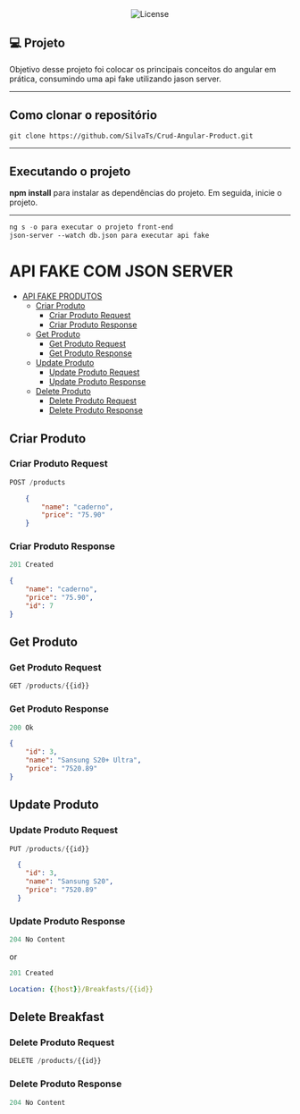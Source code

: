 
<div align="center">
  <img alt="License" src="https://user-images.githubusercontent.com/47439833/212486728-fd9290a8-b2dd-40f5-bf54-96953d6bf0c0.png">
</div>

## 💻 Projeto
Objetivo desse projeto foi colocar os principais conceitos do angular em prática, consumindo uma api fake utilizando jason server.

---

## Como clonar o repositório

```
git clone https://github.com/SilvaTs/Crud-Angular-Product.git
```
---
## Executando o projeto

**npm install** para instalar as dependências do projeto.
Em seguida, inicie o projeto.

---

```cl
ng s -o para executar o projeto front-end
json-server --watch db.json para executar api fake
```
# API FAKE COM JSON SERVER

- [API FAKE PRODUTOS](#api-fake-produto)
  - [Criar Produto](#criar-produto)
    - [Criar Produto Request](#criar-produto-request)
    - [Criar Produto Response](#criar-produto-response)
  - [Get Produto](#get-breakfast)
    - [Get Produto Request](#get-produto-request)
    - [Get Produto Response](#get-produto-response)
  - [Update Produto](#update-produto)
    - [Update Produto Request](#update-produto-request)
    - [Update Produto Response](#update-produto-response)
  - [Delete Produto](#delete-produto)
    - [Delete Produto Request](#delete-produto-request)
    - [Delete Produto Response](#delete-produto-response)

## Criar Produto

### Criar Produto Request

```js
POST /products
```

```json
    {
        "name": "caderno",
        "price": "75.90"
    }

```

### Criar Produto Response

```js
201 Created
```

```json
{
    "name": "caderno",
    "price": "75.90",
    "id": 7
}
```

## Get Produto

### Get Produto Request

```js
GET /products/{{id}}
```

### Get Produto Response

```js
200 Ok
```

```json
{
    "id": 3,
    "name": "Sansung S20+ Ultra",
    "price": "7520.89"
}
```

## Update Produto

### Update Produto Request

```js
PUT /products/{{id}}
```

```json
  {
    "id": 3,
    "name": "Sansung S20",
    "price": "7520.89"
  }
```

### Update Produto Response

```js
204 No Content
```

or

```js
201 Created
```

```yml
Location: {{host}}/Breakfasts/{{id}}
```

## Delete Breakfast

### Delete Produto Request

```js
DELETE /products/{{id}}
```

### Delete Produto Response

```js
204 No Content
```